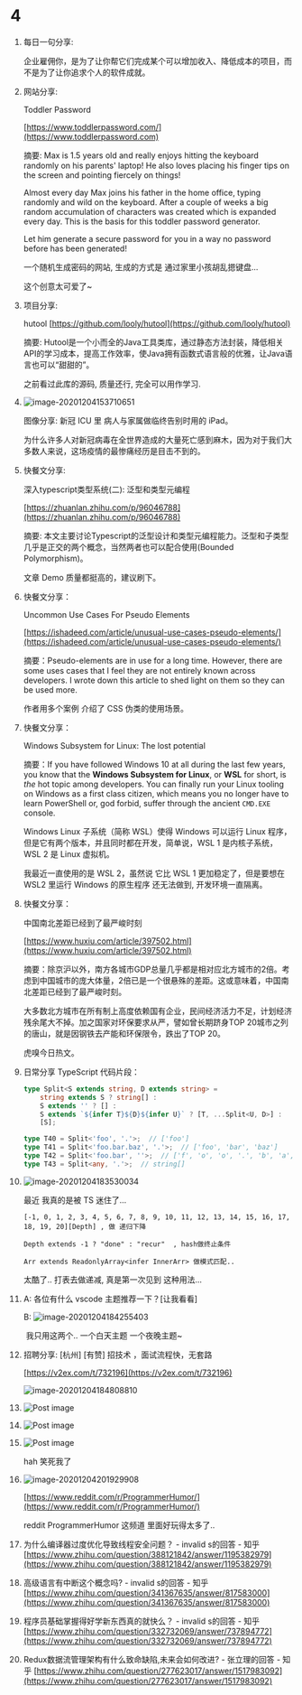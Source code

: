 # 4

1.  每日一句分享:

    企业雇佣你，是为了让你帮它们完成某个可以增加收入、降低成本的项目，而不是为了让你追求个人的软件成就。
2.  网站分享:

    Toddler Password

    [https://www.toddlerpassword.com/](https://www.toddlerpassword.com)

    摘要: Max is 1.5 years old and really enjoys hitting the keyboard randomly on his parents' laptop! He also loves placing his finger tips on the screen and pointing fiercely on things!

    Almost every day Max joins his father in the home office, typing randomly and wild on the keyboard. After a couple of weeks a big random accumulation of characters was created which is expanded every day. This is the basis for this toddler password generator.

    Let him generate a secure password for you in a way no password before has been generated!

    一个随机生成密码的网站, 生成的方式是 通过家里小孩胡乱摁键盘...

    这个创意太可爱了\~
3.  项目分享:

    hutool [https://github.com/looly/hutool](https://github.com/looly/hutool)

    摘要: Hutool是一个小而全的Java工具类库，通过静态方法封装，降低相关API的学习成本，提高工作效率，使Java拥有函数式语言般的优雅，让Java语言也可以“甜甜的”。

    之前看过此库的源码, 质量还行, 完全可以用作学习.
4.  ![image-20201204153710651](<../../../.gitbook/assets/image-20201204153710651-1607137484407 (1).png>)

    图像分享: 新冠 ICU 里 病人与家属做临终告别时用的 iPad。

    为什么许多人对新冠病毒在全世界造成的大量死亡感到麻木，因为对于我们大多数人来说，这场疫情的最惨痛经历是目击不到的。
5.  快餐文分享:

    深入typescript类型系统(二): 泛型和类型元编程

    [https://zhuanlan.zhihu.com/p/96046788](https://zhuanlan.zhihu.com/p/96046788)

    摘要: 本文主要讨论Typescript的泛型设计和类型元编程能力。泛型和子类型几乎是正交的两个概念，当然两者也可以配合使用(Bounded Polymorphism)。

    文章 Demo 质量都挺高的，建议刷下。
6.  快餐文分享：

    Uncommon Use Cases For Pseudo Elements

    [https://ishadeed.com/article/unusual-use-cases-pseudo-elements/](https://ishadeed.com/article/unusual-use-cases-pseudo-elements/)

    摘要：Pseudo-elements are in use for a long time. However, there are some uses cases that I feel they are not entirely known across developers. I wrote down this article to shed light on them so they can be used more.

    作者用多个案例 介绍了 CSS 伪类的使用场景。
7.  快餐文分享：

    Windows Subsystem for Linux: The lost potential

    摘要：If you have followed Windows 10 at all during the last few years, you know that the **Windows Subsystem for Linux**, or **WSL** for short, is _the_ hot topic among developers. You can finally run your Linux tooling on Windows as a first class citizen, which means you no longer have to learn PowerShell or, god forbid, suffer through the ancient `CMD.EXE` console.

    Windows Linux 子系统（简称 WSL）使得 Windows 可以运行 Linux 程序，但是它有两个版本，并且同时都在开发，简单说，WSL 1 是内核子系统，WSL 2 是 Linux 虚拟机。

    我最近一直使用的是 WSL 2，虽然说 它比 WSL 1 更加稳定了，但是要想在 WSL2 里运行 Windows 的原生程序 还无法做到, 开发环境一直隔离。
8.  快餐文分享：

    中国南北差距已经到了最严峻时刻

    [https://www.huxiu.com/article/397502.html](https://www.huxiu.com/article/397502.html)

    摘要：除京沪以外，南方各城市GDP总量几乎都是相对应北方城市的2倍。考虑到中国城市的庞大体量，2倍已是一个很悬殊的差距。这或意味着，中国南北差距已经到了最严峻时刻。

    大多数北方城市在所有制上高度依赖国有企业，民间经济活力不足，计划经济残余尾大不掉。加之国家对环保要求从严，譬如曾长期跻身TOP 20城市之列的唐山，就是因钢铁去产能和环保限令，跌出了TOP 20。

    虎嗅今日热文。
9.  日常分享 TypeScript 代码片段：

    ```typescript
    type Split<S extends string, D extends string> =
        string extends S ? string[] :
        S extends '' ? [] :
        S extends `${infer T}${D}${infer U}` ? [T, ...Split<U, D>] :
        [S];

    type T40 = Split<'foo', '.'>;  // ['foo']
    type T41 = Split<'foo.bar.baz', '.'>;  // ['foo', 'bar', 'baz']
    type T42 = Split<'foo.bar', ''>;  // ['f', 'o', 'o', '.', 'b', 'a', 'r']
    type T43 = Split<any, '.'>;  // string[]
    ```
10. ![image-20201204183530034](../../../.gitbook/assets/image-20201204183530034.png)

    最近 我真的是被 TS 迷住了...

    ```
    [-1, 0, 1, 2, 3, 4, 5, 6, 7, 8, 9, 10, 11, 12, 13, 14, 15, 16, 17, 18, 19, 20][Depth] , 做 递归下降

    Depth extends -1 ? "done" : "recur"  , hash做终止条件

    Arr extends ReadonlyArray<infer InnerArr> 做模式匹配..
    ```

    太酷了.. 打表去做递减, 真是第一次见到 这种用法...
11. A: 各位有什么 vscode 主题推荐一下？\[让我看看]

    B: ![image-20201204184255403](../../../.gitbook/assets/image-20201204184255403.png)

    ​ 我只用这两个.. 一个白天主题 一个夜晚主题\~
12. 招聘分享: \[杭州] \[有赞] 招技术 ，面试流程快，无套路

    [https://v2ex.com/t/732196](https://v2ex.com/t/732196)

    ![image-20201204184808810](../../../.gitbook/assets/image-20201204184808810.png)
13. ![Post image](<../../../.gitbook/assets/b2lbeeq3e2361 (2) (1).png>)
14. ![Post image](<../../../.gitbook/assets/jp07eb7160361 (1).png>)
15. ![Post image](<../../../.gitbook/assets/qrb0a6rn7n261 (2) (1).jpg>)

    hah 笑死我了
16. ![image-20201204201929908](../../../.gitbook/assets/image-20201204201934561.png)

    [https://www.reddit.com/r/ProgrammerHumor/](https://www.reddit.com/r/ProgrammerHumor/)

    reddit ProgrammerHumor 这频道 里面好玩得太多了..
17. 为什么编译器过度优化导致线程安全问题？ - invalid s的回答 - 知乎 [https://www.zhihu.com/question/388121842/answer/1195382979](https://www.zhihu.com/question/388121842/answer/1195382979)
18. 高级语言有中断这个概念吗? - invalid s的回答 - 知乎 [https://www.zhihu.com/question/341367635/answer/817583000](https://www.zhihu.com/question/341367635/answer/817583000)
19. 程序员基础掌握得好学新东西真的就快么？ - invalid s的回答 - 知乎 [https://www.zhihu.com/question/332732069/answer/737894772](https://www.zhihu.com/question/332732069/answer/737894772)
20. Redux数据流管理架构有什么致命缺陷,未来会如何改进? - 张立理的回答 - 知乎 [https://www.zhihu.com/question/277623017/answer/1517983092](https://www.zhihu.com/question/277623017/answer/1517983092)
